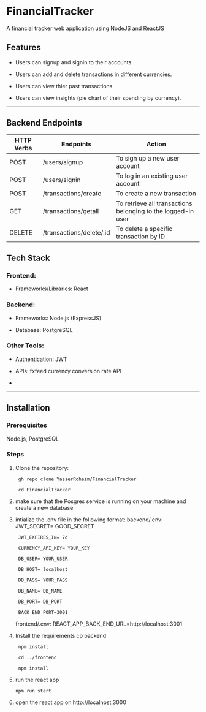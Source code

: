 
# FinancialTracker

A financial tracker web application using NodeJS and ReactJS

  
  
  

## **Features**

  

- Users can signup and signin to their accounts.

- Users can add and delete transactions in different currencies.

- Users can view thier past transactions.

- Users can view insights (pie chart of their spending by currency).

  

---
## **Backend Endpoints**
| HTTP Verbs | Endpoints                  | Action                                                              |
|------------|----------------------------|---------------------------------------------------------------------|
| POST       | /users/signup              | To sign up a new user account                                       |
| POST       | /users/signin              | To log in an existing user account                                  |
| POST       | /transactions/create       | To create a new transaction                                         |
| GET        | /transactions/getall       | To retrieve all transactions belonging to the logged-in user        |
| DELETE     | /transactions/delete/:id   | To delete a specific transaction by ID                              |


  

## **Tech Stack**

  

### **Frontend**:

- Frameworks/Libraries: React

  

### **Backend**:

- Frameworks: Node.js (ExpressJS)

- Database: PostgreSQL

  

### **Other Tools**:

- Authentication: JWT

- APIs: fxfeed currency conversion rate API

-

  

---

  

## **Installation**

  

### **Prerequisites**

Node.js, PostgreSQL

  

### **Steps**

1. Clone the repository:
	
		gh repo clone YasserRohaim/FinancialTracker

		cd FinancialTracker

  

2. make sure that the Posgres service is running on your machine and create a new database

  

3. intialize the .env file in the following format:
	backend/.env:
		JWT_SECRET= GOOD_SECRET

		JWT_EXPIRES_IN= 7d

		CURRENCY_API_KEY= YOUR_KEY

		DB_USER= YOUR_USER

		DB_HOST= localhost

		DB_PASS= YOUR_PASS

		DB_NAME= DB_NAME

		DB_PORT= DB_PORT

		BACK_END_PORT=3001
	frontend/.env:
		REACT_APP_BACK_END_URL=http://localhost:3001

	
	

  
  

4. Install the requirements
		cp backend

		npm install
		
		cd ../frontend

		npm install

  

5.  run the react app 

		npm run start

  

6. open the react app on http://localhost:3000